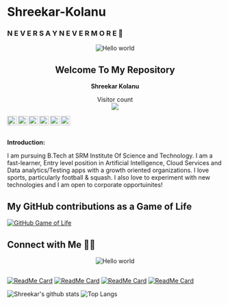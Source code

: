 # Shreekar-Kolanu
### N E V E R  S A Y  N E V E R M O R E 👋  

<!--


Here are some ideas to get you started:

- 🔭 I’m currently working on ...
- 🌱 I’m currently learning ...

- 🤔 I’m looking for help with ...
- 💬 Ask me about ...
- 📫 How to reach me: ...
-  Pronouns: ...
- ⚡ Fun fact: ...
https://github.com/Skillz619/Shreekar-Portfolio/blob/master/public/img/SAVE_20200729_210248.jpg
-->
<p align="center">

 
 <img src="https://images.squarespace-cdn.com/content/v1/528ea72ee4b0dc2189b7f3c6/1516730470979-XFAGCH86DSBOECA9QG5G/ke17ZwdGBToddI8pDm48kDVPvM4nRHbfVjqWjl1vx1N7gQa3H78H3Y0txjaiv_0fDoOvxcdMmMKkDsyUqMSsMWxHk725yiiHCCLfrh8O1z4YTzHvnKhyp6Da-NYroOW3ZGjoBKy3azqku80C789l0geeCvn1f36QDdcifB7yxGimaYHJLysS-UarAV6jpuUUllESqTS9ZcokPRLzh-Gi0Q/RedRocks-cropped.jpg" alt="Hello world">

 
 <h2 align="center">Welcome To My Repository</h2>
 <p align="center"><b>Shreekar Kolanu</b> </p>
</p>





<p align="center"> 
  Visitor count<br>
  <img src="https://profile-counter.glitch.me/Skillz619/count.svg" />
</p>



<a href="https://twitter.com/ShreekarKolanu">
<img align="left" alt=" | Twitter" width="22px" src="https://image.flaticon.com/icons/svg/1409/1409937.svg" />
</a>
<a href="https://www.linkedin.com/in/shreekar-kolanu/">
<img align="left" alt="Shreekar Kolanu  LinkdeIN" width="22px" src="https://image.flaticon.com/icons/svg/1409/1409945.svg" />
</a>
<a href="https://github.com/Skillz619">
<img align="left" alt=" " width="22px" src="https://image.flaticon.com/icons/svg/38/38401.svg" />
</a>
<a href="https://www.instagram.com/inv0ker_619/">
<img align="left" alt="Shreekar Instagram" width="22px" src="https://image.flaticon.com/icons/svg/1409/1409946.svg" />
<a href="mailto:shreekarkolanu@gmail.com?Subject=Hello%20world!">
<img align="left" alt="ShreekarKolanuInstagram" width="22px" src="https://image.flaticon.com/icons/svg/732/732200.svg" />
</a>
 <a href="https://dev.to/skillz619">
  <img src="https://d2fltix0v2e0sb.cloudfront.net/dev-badge.svg" alt="Shreekar Kolanu's DEV Profile" width="22px">
</a>
<a href="https://dev.to/skillz619">
  <i class="fab fa-dev" title="skillz619's DEV Profile"></i>
</a>

<br >
<br />

**Introduction:**

I am pursuing B.Tech at SRM Institute Of Science and Technology. I am a fast-learner, Entry level position in Artificial Intelligence, Cloud Services and Data analytics/Testing apps with a growth oriented organizations. I love sports,
            particularly football & squash. I also love to experiment
            with new technologies and I am open to corporate opportuinites!


## My GitHub contributions as a Game of Life
[![GitHub Game of Life](https://github4life.herokuapp.com/Skillz619.gif)](https://github4life.herokuapp.com/Skillz619)



## Connect with Me 🤝🏻




<p align="center">

 
 <img src="https://thumbs.gfycat.com/ImaginativeMintyLabradorretriever-size_restricted.gif" alt="Hello world">






<p align="center">
 
 <h2>     </h2>

</p>


[![ReadMe Card](https://github-readme-stats.vercel.app/api/pin/?username=Skillz619&repo=Shreekar-Kolanu-IBMHACKCHALLENGE2020-Impact-on-Covid-19-on-Food-Security&theme=tokyonight)](https://github.com/Skillz619/Shreekar-Kolanu-IBMHACKCHALLENGE2020-Impact-on-Covid-19-on-Food-Security)
[![ReadMe Card](https://github-readme-stats.vercel.app/api/pin/?username=Skillz619&repo=IBM-Watson-AI-Project&theme=tokyonight)](https://github.com/Skillz619/IBM-Watson-AI-Project)
[![ReadMe Card](https://github-readme-stats.vercel.app/api/pin/?username=Skillz619&repo=Bg-Font-colour-changer-Shreekar-Kolanu&theme=tokyonight)](https://github.com/Skillz619/Bg-Font-colour-changer-Shreekar-Kolanu)
[![ReadMe Card](https://github-readme-stats.vercel.app/api/pin/?username=Skillz619&repo=Food-Security-Hotspot-Locators-Shreekar-Kolanu&theme=tokyonight)](https://github.com/Skillz619/Food-Security-Hotspot-Locators-Shreekar-Kolanu)



![Shreekar's github stats](https://github-readme-stats.vercel.app/api?username=Skillz619&show_icons=true&theme=tokyonight)
![Top Langs](https://github-readme-stats.vercel.app/api/top-langs/?username=Skillz619&theme=tokyonight)
